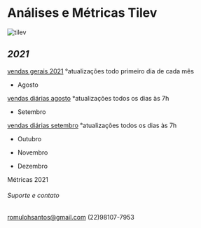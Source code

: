 # **Análises e Métricas Tilev**
![tilev](https://user-images.githubusercontent.com/81269325/131545607-2bb50e58-303b-4a83-a6cd-14774b6a85f7.jpg)



## **_2021_**

[vendas gerais 2021](https://1drv.ms/x/s!AvOUE-DAQh02gQUaf7lt02gGH4oG)
°atualizações todo primeiro dia de cada mês


* Agosto

[vendas diárias agosto](https://1drv.ms/x/s!AvOUE-DAQh02gQsyc2YWg6n7fJ5B)
°atualizações todos os dias às 7h



* Setembro


[vendas diárias setembro](https://1drv.ms/x/s!AvOUE-DAQh02gQ1WgHS06zKoD6vH?e=szM24W)
°atualizações todos os dias às 7h


* Outubro

* Novembro

* Dezembro









Métricas 2021


###### Suporte e contato

romulohsantos@gmail.com (22)98107-7953
